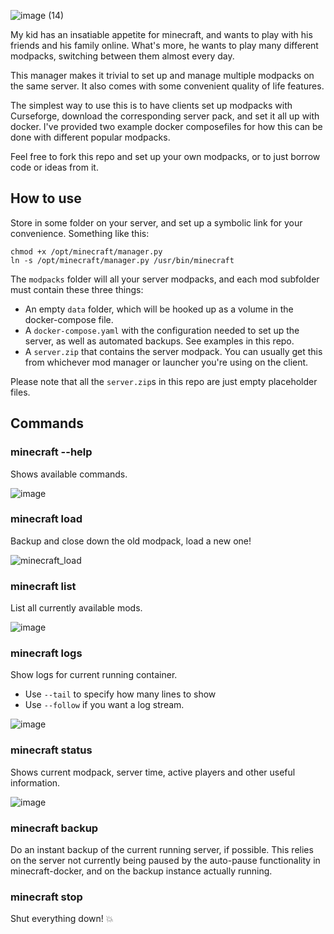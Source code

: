 ![image (14)](https://user-images.githubusercontent.com/2098517/192717807-5c3dc59a-eb81-47f6-95e2-2ddbb67a5e4f.png)

My kid has an insatiable appetite for minecraft, and wants to play with his friends and his family online. What's more, he wants to play many different modpacks, switching between them almost every day.

This manager makes it trivial to set up and manage multiple modpacks on the same server. It also comes with some convenient quality of life features.

The simplest way to use this is to have clients set up modpacks with Curseforge, download the corresponding server pack, and set it all up with docker. I've provided two example docker composefiles for how this can be done with different popular modpacks.

Feel free to fork this repo and set up your own modpacks, or to just borrow code or ideas from it.

## How to use
Store in some folder on your server, and set up a symbolic link for your convenience. Something like this:
```
chmod +x /opt/minecraft/manager.py
ln -s /opt/minecraft/manager.py /usr/bin/minecraft
```

The `modpacks` folder will all your server modpacks, and each mod subfolder must contain these three things:
- An empty `data` folder, which will be hooked up as a volume in the docker-compose file.
- A `docker-compose.yaml` with the configuration needed to set up the server, as well as automated backups. See examples in this repo.
- A `server.zip` that contains the server modpack. You can usually get this from whichever mod manager or launcher you're using on the client.

Please note that all the `server.zip`s in this repo are just empty placeholder files.

## Commands

### minecraft --help          
Shows available commands.

![image](https://user-images.githubusercontent.com/2098517/192712797-9eb5d59b-84f5-4d90-bbad-97d8e227f38d.png)

### minecraft load <modpack>
Backup and close down the old modpack, load a new one!

![minecraft_load](https://user-images.githubusercontent.com/2098517/192714327-680ffb9b-0909-4013-9fd9-90afa6c2fb42.gif)

### minecraft list            
List all currently available mods.

![image](https://user-images.githubusercontent.com/2098517/192713046-63a874b3-056a-4d9d-a8c0-01aad4016b14.png)

### minecraft logs            
Show logs for current running container. 
- Use `--tail` to specify how many lines to show 
- Use `--follow` if you want a log stream.

![image](https://user-images.githubusercontent.com/2098517/192713703-e8678f5f-c70f-4b93-bd87-a9a1c63625b2.png)

### minecraft status          
Shows current modpack, server time, active players and other useful information.

![image](https://user-images.githubusercontent.com/2098517/192713239-8b932954-b101-4c10-aa3f-9dcdcff2cfc4.png)

### minecraft backup          
Do an instant backup of the current running server, if possible.
This relies on the server not currently being paused by the auto-pause functionality in minecraft-docker, and on the backup instance actually running.

### minecraft stop
Shut everything down! :boom:
